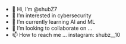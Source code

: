 - 👋 Hi, I’m @shubZ7 
- 👀 I’m interested in cybersecurity 
- 🌱 I’m currently learning AI and ML
- 💞️ I’m looking to collaborate on ...
- 📫 How to reach me ... instagram: shubz__10

<!---
shubZ7/shubZ7 is a ✨ special ✨ repository because its `README.md` (this file) appears on your GitHub profile.
You can click the Preview link to take a look at your changes.
--->
